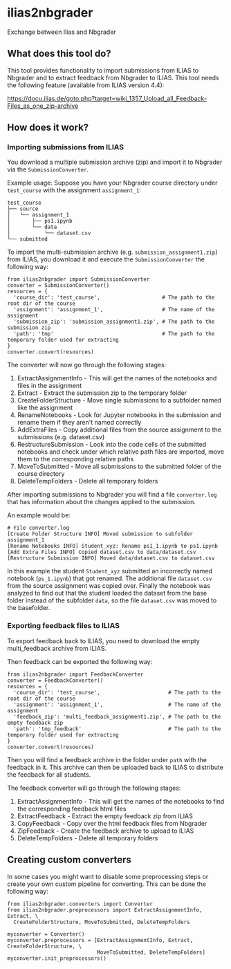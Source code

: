 # ilias2nbgrader
Exchange between Ilias and Nbgrader

## What does this tool do?

This tool provides functionality to import submissions from ILIAS to Nbgrader and to extract feedback from Nbgrader to ILIAS. This tool needs the following feature (available from ILIAS version 4.4):

https://docu.ilias.de/goto.php?target=wiki_1357_Upload_all_Feedback-Files_as_one_zip-archive

## How does it work?

### Importing submissions from ILIAS

You download a multiple submission archive (zip) and import it to Nbgrader via the ```SubmissionConverter```.

Example usage:
Suppose you have your Nbgrader course directory under ```test_course``` with the assignment ```assignment_1```:

```
test_course
├── source
│   └── assignment_1
│       ├── ps1.ipynb
│       └── data
│           └── dataset.csv
└── submitted
```
To import the multi-submission archive (e.g. ```submission_assignment1.zip```) from ILIAS, you download it and execute the ```SubmissionConverter``` the following way:

```
from ilias2nbgrader import SubmissionConverter
converter = SubmissionConverter()
resources = {
  'course_dir': 'test_course',                    # The path to the root dir of the course
  'assignment': 'assignment_1',                   # The name of the assignment
  'submission_zip': 'submission_assignment1.zip', # The path to the submission zip
  'path': 'tmp'                                   # The path to the temporary folder used for extracting
}
converter.convert(resources)
```

The converter will now go through the following stages:

1. ExtractAssignmentInfo - This will get the names of the notebooks and files in the assignment
2. Extract - Extract the submission zip to the temporary folder
3. CreateFolderStructure - Move single submissions to a subfolder named like the assignment
4. RenameNotebooks - Look for Jupyter notebooks in the submission and rename them if they aren't named correctly
5. AddExtraFiles - Copy additional files from the source assignment to the submissions (e.g. dataset.csv)
6. RestructureSubmission - Look into the code cells of the submitted notebooks and check under which relative path files are imported, move them to the corresponding relative paths
7. MoveToSubmitted - Move all submissions to the submitted folder of the course directory
8. DeleteTempFolders - Delete all temporary folders

After importing submissions to Nbgrader you will find a file ```converter.log``` that has information about the changes applied to the submission.

An example would be:
```
# File converter.log
[Create Folder Structure INFO] Moved submission to subfolder assignment_1
[Rename Notebooks INFO] Student_xyz: Rename ps1_1.ipynb to ps1.ipynb
[Add Extra Files INFO] Copied dataset.csv to data/dataset.csv
[Restructure Submission INFO] Moved data/dataset.csv to dataset.csv
```

In this example the student ```Student_xyz``` submitted an incorrectly named notebook (```ps_1.ipynb```) that got renamed. The additional file ```dataset.csv``` from the source assignment was copied over. Finally the notebook was analyzed to find out that the student loaded the dataset from the base folder instead of the subfolder ```data```, so the file ```dataset.csv``` was moved to the basefolder.

### Exporting feedback files to ILIAS

To export feedback back to ILIAS, you need to download the empty multi_feedback archive from ILIAS.

Then feedback can be exported the following way:

```
from ilias2nbgrader import FeedbackConverter
converter = FeedbackConverter()
resources = {
  'course_dir': 'test_course',                      # The path to the root dir of the course
  'assignment': 'assignment_1',                     # The name of the assignment
  'feedback_zip': 'multi_feedback_assignment1.zip', # The path to the empty feedback zip
  'path': 'tmp_feedback'                            # The path to the temporary folder used for extracting
}
converter.convert(resources)
```

Then you will find a feedback archive in the folder under ```path``` with the feedback in it. This archive can then be uploaded back to ILIAS to distribute the feedback for all students.

The feedback converter will go through the following stages:

1. ExtractAssignmentInfo - This will get the names of the notebooks to find the corresponding feedback html files
2. ExtractFeedback - Extract the empty feedback zip from ILIAS 
3. CopyFeedback - Copy over the html feedback files from Nbgrader
4. ZipFeedback - Create the feedback archive to upload to ILIAS
5. DeleteTempFolders - Delete all temporary folders

## Creating custom converters

In some cases you might want to disable some preprocessing steps or create your own custom pipeline for converting.
This can be done the following way:

```
from ilias2nbgrader.converters import Converter
from ilias2nbgrader.preprocessors import ExtractAssignmentInfo, Extract, \
  CreateFolderStructure, MoveToSubmitted, DeleteTempFolders

myconverter = Converter()
myconverter.preprocessors = [ExtractAssignmentInfo, Extract, CreateFolderStructure, \
                             MoveToSubmitted, DeleteTempFolders]
myconverter.init_preprocessors()
```
